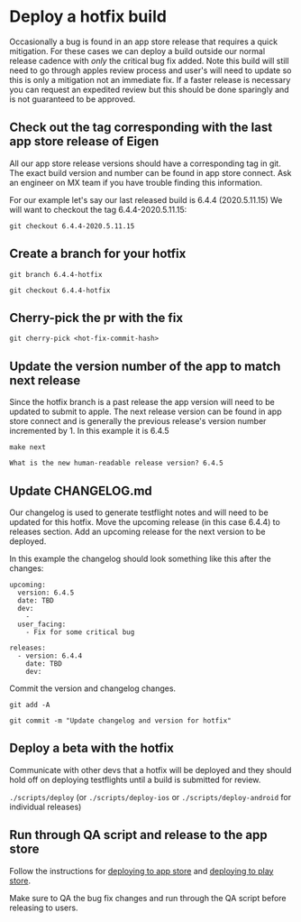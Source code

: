 # Deploy a hotfix build

Occasionally a bug is found in an app store release that requires a quick mitigation. For these cases we can deploy a build outside our normal release cadence with _only_ the critical bug fix added. Note this build will still need to go through apples review process and user's will need to update so this is only a mitigation not an immediate fix. If a faster release is necessary you can request an expedited review but this should be done sparingly and is not guaranteed to be approved.

## Check out the tag corresponding with the last app store release of Eigen

All our app store release versions should have a corresponding tag in git.
The exact build version and number can be found in app store connect.
Ask an engineer on MX team if you have trouble finding this
information.

For our example let's say our last released build is 6.4.4 (2020.5.11.15)
We will want to checkout the tag 6.4.4-2020.5.11.15:

`git checkout 6.4.4-2020.5.11.15`

## Create a branch for your hotfix

`git branch 6.4.4-hotfix`

`git checkout 6.4.4-hotfix`

## Cherry-pick the pr with the fix

`git cherry-pick <hot-fix-commit-hash>`

## Update the version number of the app to match next release

Since the hotfix branch is a past release the app version will need to be updated to submit to apple. The next release version can be found in app store connect and is generally the previous release's version number incremented by 1. In this example it is 6.4.5

`make next`

`What is the new human-readable release version? 6.4.5`

## Update CHANGELOG.md

Our changelog is used to generate testflight notes and will need to be updated for this hotfix. Move the upcoming release (in this case 6.4.4) to releases section. Add an upcoming release for the next version to be deployed.

In this example the changelog should look something like this after the changes:

```
upcoming:
  version: 6.4.5
  date: TBD
  dev:
    -
  user_facing:
    - Fix for some critical bug

releases:
  - version: 6.4.4
    date: TBD
    dev:
```

Commit the version and changelog changes.

`git add -A`

`git commit -m "Update changelog and version for hotfix"`

## Deploy a beta with the hotfix

Communicate with other devs that a hotfix will be deployed and they should hold off on deploying testflights until a build is submitted for review.

`./scripts/deploy` (or `./scripts/deploy-ios` or `./scripts/deploy-android` for individual releases)

## Run through QA script and release to the app store

Follow the instructions for [deploying to app store](https://github.com/artsy/eigen/blob/master/docs/deploy_to_app_store.md) and [deploying to play store](https://github.com/artsy/eigen/blob/master/docs/deploy_to_play_store.md).

Make sure to QA the bug fix changes and run through the QA script before releasing to users.
